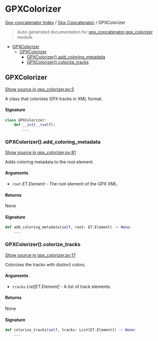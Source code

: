 # GPXColorizer

[Gpx-concatenator Index](../README.md#gpx-concatenator-index) /
[Gpx Concatenator](./index.md#gpx-concatenator) /
GPXColorizer

> Auto-generated documentation for [gpx_concatenator.gpx_colorizer](../../gpx_concatenator/gpx_colorizer.py) module.

- [GPXColorizer](#gpxcolorizer)
  - [GPXColorizer](#gpxcolorizer-1)
    - [GPXColorizer().add_coloring_metadata](#gpxcolorizer()add_coloring_metadata)
    - [GPXColorizer().colorize_tracks](#gpxcolorizer()colorize_tracks)

## GPXColorizer

[Show source in gpx_colorizer.py:5](../../gpx_concatenator/gpx_colorizer.py#L5)

A class that colorizes GPX tracks in XML format.

#### Signature

```python
class GPXColorizer:
    def __init__(self):
        ...
```

### GPXColorizer().add_coloring_metadata

[Show source in gpx_colorizer.py:81](../../gpx_concatenator/gpx_colorizer.py#L81)

Adds coloring metadata to the root element.

#### Arguments

- `root` *ET.Element* - The root element of the GPX XML.

#### Returns

None

#### Signature

```python
def add_coloring_metadata(self, root: ET.Element) -> None:
    ...
```

### GPXColorizer().colorize_tracks

[Show source in gpx_colorizer.py:17](../../gpx_concatenator/gpx_colorizer.py#L17)

Colorizes the tracks with distinct colors.

#### Arguments

- `tracks` *List[ET.Element]* - A list of track elements.

#### Returns

None

#### Signature

```python
def colorize_tracks(self, tracks: List[ET.Element]) -> None:
    ...
```